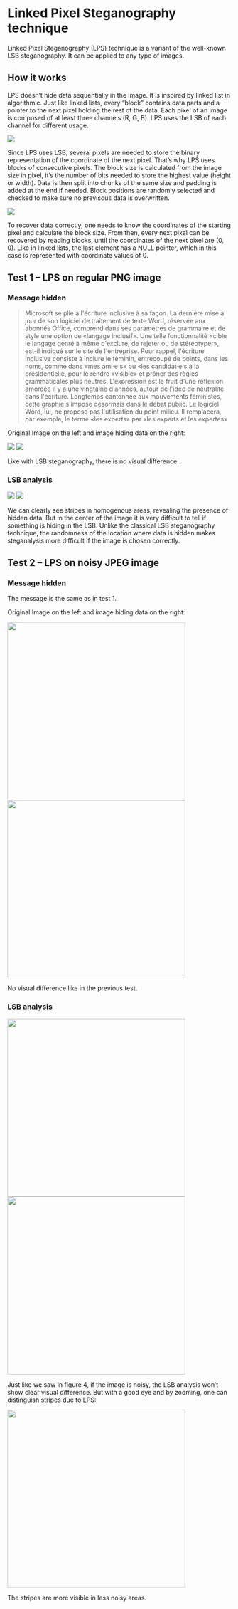 # Linked Pixel Steganography technique
Linked Pixel Steganography (LPS) technique is a variant of the well-known LSB steganography. It can be applied to any type of images.
## How it works
LPS doesn’t hide data sequentially in the image. It is inspired by linked list in algorithmic. Just like linked lists, every “block” contains data parts and a pointer to the next pixel holding the rest of the data. Each pixel of an image is composed of at least three channels (R, G, B). LPS uses the LSB of each channel for different usage.

![](/Images/LPS_schema.png?raw=true)

Since LPS uses LSB, several pixels are needed to store the binary representation of the coordinate of the next pixel. That’s why LPS uses blocks of consecutive pixels. The block size is calculated from the image size in pixel, it’s the number of bits needed to store the highest value (height or width). Data is then split into chunks of the same size and padding is added at the end if needed. Block positions are randomly selected and checked to make sure no previsous data is overwritten.

![](/Images/decomposition.png?raw=true)

To recover data correctly, one needs to know the coordinates of the starting pixel and calculate the block size. From then, every next pixel can be recovered by reading blocks, until the coordinates of the next pixel are (0, 0). Like in linked lists, the last element has a NULL pointer, which in this case is represented with coordinate values of 0.
## Test 1 – LPS on regular PNG image
### Message hidden
>Microsoft se plie à l'écriture inclusive à sa façon. La dernière mise à jour de son logiciel de traitement de texte Word, réservée aux abonnés Office, comprend dans ses paramètres de grammaire et de style une option de «langage inclusif». Une telle fonctionnalité «cible le langage genré à même d'exclure, de rejeter ou de stéréotyper», est-il indiqué sur le site de l'entreprise.
Pour rappel, l'écriture inclusive consiste à inclure le féminin, entrecoupé de points, dans les noms, comme dans «mes ami·e·s» ou «les candidat·e·s à la présidentielle, pour le rendre «visible» et prôner des règles grammaticales plus neutres. L'expression est le fruit d'une réflexion amorcée il y a une vingtaine d'années, autour de l'idée de neutralité dans l'écriture. Longtemps cantonnée aux mouvements féministes, cette graphie s'impose désormais dans le débat public. Le logiciel Word, lui, ne propose pas l'utilisation du point milieu. Il remplacera, par exemple, le terme «les experts» par «les experts et les expertes»

Original Image on the left and image hiding data on the right:

![](Images/test%201%20Alpha/original.png?raw=true) ![](Images/test%201%20Alpha/out.png?raw=true)

Like with LSB steganography, there is no visual difference.
### LSB analysis
![](Images/test%201%20Alpha/original_lsb.png?raw=true) ![](Images/test%201%20Alpha/out_lsb.png?raw=true)

We can clearly see stripes in homogenous areas, revealing the presence of hidden data. But in the center of the image it is very difficult to tell if something is hiding in the LSB. Unlike the classical LSB steganography technique, the randomness of the location where data is hidden makes steganalysis more difficult if the image is chosen correctly.
## Test 2 – LPS on noisy JPEG image
### Message hidden
The message is the same as in test 1.

Original Image on the left and image hiding data on the right:

<img src="Images/Test%202/original.jpg?raw=true" width="400"> <img src="Images/Test%202/out.jpg?raw=true" width="400">

No visual difference like in the previous test.
### LSB analysis
<img src="Images/Test%202/original_lsb.jpg?raw=true" width="400"> <img src="Images/Test%202/out_lsb.jpg?raw=true" width="400">

Just like we saw in figure 4, if the image is noisy, the LSB analysis won’t show clear visual difference. But with a good eye and by zooming, one can distinguish stripes due to LPS:

<img src="Images/Test%202/zoomed_out_lsb.jpg?raw=true" width="400">

The stripes are more visible in less noisy areas.
